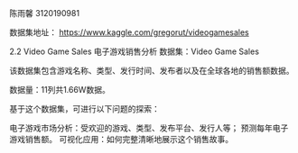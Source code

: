 陈雨馨 3120190981

数据集地址： https://www.kaggle.com/gregorut/videogamesales

2.2 Video Game Sales 电子游戏销售分析
数据集：Video Game Sales

该数据集包含游戏名称、类型、发行时间、发布者以及在全球各地的销售额数据。

数据量：11列共1.66W数据。

基于这个数据集，可进行以下问题的探索：

电子游戏市场分析：受欢迎的游戏、类型、发布平台、发行人等；
预测每年电子游戏销售额。
可视化应用：如何完整清晰地展示这个销售故事。